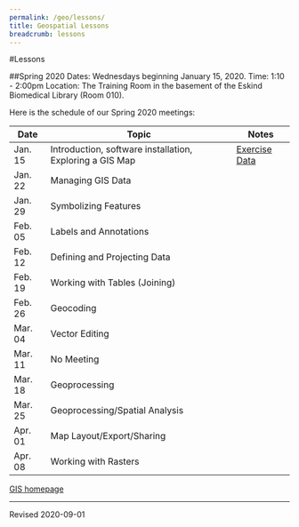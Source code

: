 ```yaml
---
permalink: /geo/lessons/
title: Geospatial Lessons
breadcrumb: lessons
---
```


#Lessons

##Spring 2020
Dates:  Wednesdays beginning January 15, 2020.
Time:  1:10 - 2:00pm
Location:  The Training Room in the basement of the Eskind Biomedical Library (Room 010).  

Here is the schedule of our Spring 2020 meetings:

| Date | Topic | Notes |
|------|-------|-------|
| Jan. 15 | Introduction, software installation, Exploring a GIS Map  |[Exercise Data](https://vanderbilt.box.com/s/ygga0fg21g703swy2hy0q1ns9patfy4l)  |
| Jan. 22 | Managing GIS Data |   |
| Jan. 29 | Symbolizing Features |  |
| Feb. 05 | Labels and Annotations |  |
| Feb. 12 | Defining and Projecting Data |  |
| Feb. 19 | Working with Tables (Joining) |  |
| Feb. 26 | Geocoding |  |
| Mar. 04 | Vector Editing |  |
| Mar. 11 | No Meeting |  |
| Mar. 18 | Geoprocessing |  |
| Mar. 25 | Geoprocessing/Spatial Analysis |  |
| Apr. 01 | Map Layout/Export/Sharing |  |
| Apr. 08 | Working with Rasters |  |



[GIS homepage](gis/)



----
Revised 2020-09-01
